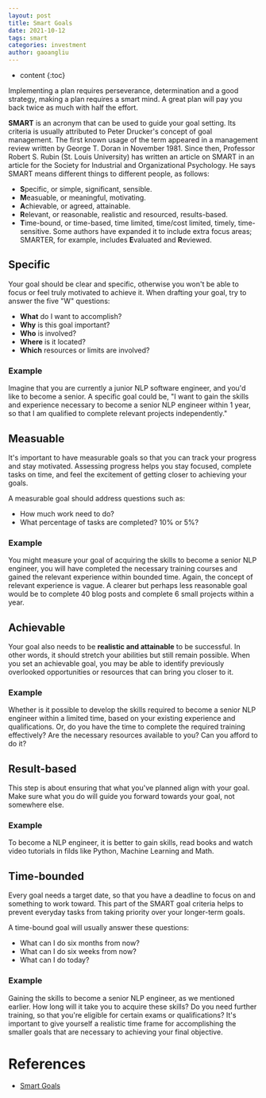 ```yaml
---
layout: post
title: Smart Goals
date: 2021-10-12
tags: smart
categories: investment
author: gaoangliu
---
```

* content
{:toc}


Implementing a plan requires perseverance, determination and a good strategy, making a plan requires a smart mind. A great plan will pay you back twice as much with half the effort.





**SMART** is an acronym that can be used to guide your goal setting.
Its criteria is usually attributed to Peter Drucker's concept of goal management. The first known usage of the term appeared in a management review written by George T. Doran in November 1981. Since then, Professor Robert S. Rubin (St. Louis University) has written an article on SMART in an article for the Society for Industrial and Organizational Psychology. He says SMART means different things to different people, as follows:

- **S**pecific, or simple, significant, sensible.
- **M**easuable, or meaningful, motivating.
- **A**chievable, or agreed, attainable.
- **R**elevant, or reasonable, realistic and resourced, results-based.
- **T**ime-bound, or time-based, time limited, time/cost limited, timely, time-sensitive.
Some authors have expanded it to include extra focus areas; SMARTER, for example, includes **E**valuated and **R**eviewed.

## Specific
Your goal should be clear and specific, otherwise you won't be able to focus or feel truly motivated to achieve it. When drafting your goal, try to answer the five "W" questions:

- **What** do I want to accomplish?
- **Why** is this goal important?
- **Who** is involved?
- **Where** is it located?
- **Which** resources or limits are involved?

### Example

Imagine that you are currently a junior NLP software engineer, and you'd like to become a senior. A specific goal could be, "I want to gain the skills and experience necessary to become a senior NLP engineer within 1 year, so that I am qualified to complete relevant projects independently."

## Measuable

It's important to have measurable goals so that you can track your progress and stay motivated. Assessing progress helps you stay focused, complete tasks on time, and feel the excitement of getting closer to achieving your goals.

A measurable goal should address questions such as:

- How much work need to do?
- What percentage of tasks are completed? 10% or 5%?

### Example

You might measure your goal of acquiring the skills to become a senior NLP engineer, you will have completed the necessary training courses and gained the relevant experience within bounded time. Again, the concept of relevant experience is vague. A clearer but perhaps less reasonable goal would be to complete 40 blog posts and complete 6 small projects within a year.

## Achievable
Your goal also needs to be **realistic and attainable** to be successful. In other words, it should stretch your abilities but still remain possible. When you set an achievable goal, you may be able to identify previously overlooked opportunities or resources that can bring you closer to it.

### Example
Whether is it possible to develop the skills required to become a senior NLP engineer within a limited time, based on your existing experience and qualifications. Or, do you have the time to complete the required training effectively? Are the necessary resources available to you? Can you afford to do it?


## Result-based
This step is about ensuring that what you've planned align with your goal. Make sure what you do will guide you forward towards your goal, not somewhere else. 

### Example
To become a NLP engineer, it is better to gain skills, read books and watch video tutorials in filds like Python, Machine Learning and Math.


## Time-bounded
Every goal needs a target date, so that you have a deadline to focus on and something to work toward. This part of the SMART goal criteria helps to prevent everyday tasks from taking priority over your longer-term goals.

A time-bound goal will usually answer these questions:
- What can I do six months from now?
- What can I do six weeks from now?
- What can I do today?

### Example
Gaining the skills to become a senior NLP engineer, as we mentioned earlier. How long will it take you to acquire these skills? Do you need further training, so that you're eligible for certain exams or qualifications? It's important to give yourself a realistic time frame for accomplishing the smaller goals that are necessary to achieving your final objective.


# References
- [Smart Goals](https://www.mindtools.com/pages/article/smart-goals.htm)

    